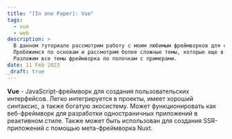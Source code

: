 ```yaml
---
title: "[In one Paper]: Vue"
tags:
  - vue
  - web
description: >
  В данном туториале рассмотрим работу с моим любимым фреймворков для создания приложений - Vue.
  Пробежимся по основам и рассмотрим более сложные темы, которые еще в самом начале пути не поддавались изучению.
  Разложим все темы фреймворка по полочкам с примерами.
date: 11 Feb 2023
_draft: true
---
```


**Vue** - JavaScript-фреймворк для создания пользовательских интерфейсов.
Легко интегрируется в проекты, имеет хороший синтаксис, а также богатую экосистему.
Может функционировать как веб-фреймворк для разработки одностраничных приложений в реактивном стиле. Также может быть использован
для создания SSR-приложений с помощью мета-фреймворка Nuxt.

